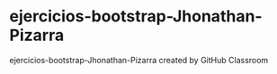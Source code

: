 # ejercicios-bootstrap-Jhonathan-Pizarra
ejercicios-bootstrap-Jhonathan-Pizarra created by GitHub Classroom
